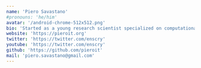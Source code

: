 ```yaml
---
name: 'Piero Savastano'
#pronouns: 'he/him'
avatar: '/android-chrome-512x512.png'
bio: 'Started as a young research scientist specialized on computational neuroscience, cognitive psychology, artificial life and artificial intelligence. Ended up creating videos, maintaining an AI open source framework and consulting internationally on AI.'
website: 'https://pieroit.org'
twitter: 'https://twitter.com/enscry'
youtube: 'https://twitter.com/enscry'
github: 'https://github.com/pieroit'
mail: 'piero.savastano@gmail.com'
---
```

